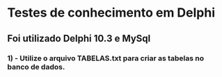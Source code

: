 # Testes de conhecimento em Delphi

## Foi utilizado Delphi 10.3 e MySql

### 1) - Utilize o arquivo TABELAS.txt para criar as tabelas no banco de dados. 

